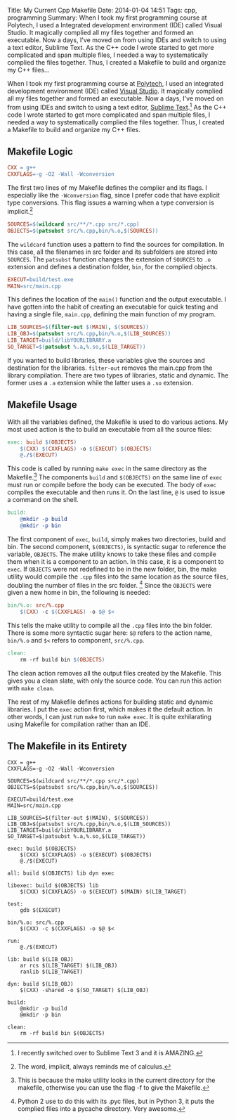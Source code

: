 Title: My Current Cpp Makefile
Date: 2014-01-04 14:51
Tags: cpp, programming
Summary: When I took my first programming course at Polytech, I used a Integrated development environment (IDE) called Visual Studio. It magically complied all my files together and formed an executable. Now a days, I've moved on from using IDEs and switch to using a text editor, Sublime Text. As the C++ code I wrote started to get more complicated and span multiple files, I needed a way to systematically complied the files together. Thus, I created a Makefile to build and organize my C++ files...

When I took my first programming course at <a href="http://engineering.nyu.edu/" target="_blank">Polytech</a>, I used an integrated development environment (IDE) called <a href="http://www.visualstudio.com/" target="_blank">Visual Studio</a>. It magically complied all my files together and formed an executable. Now a days, I've moved on from using IDEs and switch to using a text editor, <a href="http://www.sublimetext.com/" target="_blank">Sublime Text</a>.[^sublimetext] As the C++ code I wrote started to get more complicated and span multiple files, I needed a way to systematically complied the files together. Thus, I created a Makefile to build and organize my C++ files.

## Makefile Logic

```makefile
CXX = g++
CXXFLAGS=-g -O2 -Wall -Wconversion
```

The first two lines of my Makefile defines the complier and its flags. I especially like the `-Wconversion` flag, since I prefer code that have explicit type conversions. This flag issues a warning when a type conversion is implicit.[^diff]

```makefile
SOURCES=$(wildcard src/**/*.cpp src/*.cpp)
OBJECTS=$(patsubst src/%.cpp,bin/%.o,$(SOURCES))
```

The `wildcard` function uses a pattern to find the sources for compilation. In this case, all the filenames in src folder and its subfolders are stored into `SOURCES`. The `patsubst` function changes the extension of `SOURCES` to `.o` extension and defines a destination folder, `bin`, for the complied objects.

```makefile
EXECUT=build/test.exe
MAIN=src/main.cpp
```

This defines the location of the `main()` function and the output executable. I have gotten into the habit of creating an executable for quick testing and having a single file, `main.cpp`, defining the main function of my program.

```makefile
LIB_SOURCES=$(filter-out $(MAIN), $(SOURCES))
LIB_OBJ=$(patsubst src/%.cpp,bin/%.o,$(LIB_SOURCES))
LIB_TARGET=build/libYOURLIBRARY.a
SO_TARGET=$(patsubst %.a,%.so,$(LIB_TARGET))
```

If you wanted to build libraries, these variables give the sources and destination for the libraries. `filter-out` removes the main.cpp from the library compilation. There are two types of libraries, static and dynamic. The former uses a `.a` extension while the latter uses a `.so` extension.

## Makefile Usage

With all the variables defined, the Makefile is used to do various actions. My most used action is the to build an executable from all the source files:

```makefile
exec: build $(OBJECTS)
    $(CXX) $(CXXFLAGS) -o $(EXECUT) $(OBJECTS)
    @./$(EXECUT)
```

This code is called by running `make exec` in the same directory as the Makefile.[^makefile] The components `build` and `$(OBJECTS)` on the same line of `exec` must run or compile before the body can be executed. The body of `exec` compiles the executable and then runs it. On the last line, `@` is used to issue a command on the shell.

```makefile
build:
    @mkdir -p build
    @mkdir -p bin
```

The first component of `exec`, `build`, simply makes two directories, build and bin. The second component, `$(OBJECTS)`, is syntactic sugar to reference the variable, `OBJECTS`. The make utility knows to take these files and compile them when it is a component to an action. In this case, it is a component to `exec`. If `OBJECTS` were not redefined to be in the new folder, bin, the make utility would compile the `.cpp` files into the same location as the source files, doubling the number of files in the src folder. [^pycache] Since the `OBJECTS` were given a new home in bin, the following is needed:

```makefile
bin/%.o: src/%.cpp
    $(CXX) -c $(CXXFLAGS) -o $@ $<
```

This tells the make utility to compile all the `.cpp` files into the bin folder. There is some more syntactic sugar here: `$@` refers to the action name, `bin/%.o` and `$<` refers to component, `src/%.cpp`.

```makefile
clean:
    rm -rf build bin $(OBJECTS)
```

The clean action removes all the output files created by the Makefile. This gives you a clean slate, with only the source code. You can run this action with `make clean`.

The rest of my Makefile defines actions for building static and dynamic libraries. I put the `exec` action first, which makes it the default action. In other words, I can just run `make` to run `make exec`. It is quite exhilarating using Makefile for compilation rather than an IDE.

## The Makefile in its Entirety

```{makefile}
CXX = g++
CXXFLAGS=-g -O2 -Wall -Wconversion

SOURCES=$(wildcard src/**/*.cpp src/*.cpp)
OBJECTS=$(patsubst src/%.cpp,bin/%.o,$(SOURCES))

EXECUT=build/test.exe
MAIN=src/main.cpp

LIB_SOURCES=$(filter-out $(MAIN), $(SOURCES))
LIB_OBJ=$(patsubst src/%.cpp,bin/%.o,$(LIB_SOURCES))
LIB_TARGET=build/libYOURLIBRARY.a
SO_TARGET=$(patsubst %.a,%.so,$(LIB_TARGET))

exec: build $(OBJECTS)
    $(CXX) $(CXXFLAGS) -o $(EXECUT) $(OBJECTS)
    @./$(EXECUT)

all: build $(OBJECTS) lib dyn exec

libexec: build $(OBJECTS) lib
    $(CXX) $(CXXFLAGS) -o $(EXECUT) $(MAIN) $(LIB_TARGET)

test:
    gdb $(EXECUT)

bin/%.o: src/%.cpp
    $(CXX) -c $(CXXFLAGS) -o $@ $<

run:
    @./$(EXECUT)

lib: build $(LIB_OBJ)
    ar rcs $(LIB_TARGET) $(LIB_OBJ)
    ranlib $(LIB_TARGET)

dyn: build $(LIB_OBJ)
    $(CXX) -shared -o $(SO_TARGET) $(LIB_OBJ)

build:
    @mkdir -p build
    @mkdir -p bin

clean:
    rm -rf build bin $(OBJECTS)
```

[^sublimetext]: I recently switched over to Sublime Text 3 and it is AMAZING.

[^diff]: The word, implicit, always reminds me of calculus.

[^makefile]: This is because the make utility looks in the current directory for the makefile, otherwise you can use the flag -f to give the Makefile.

[^pycache]: Python 2 use to do this with its .pyc files, but in Python 3, it puts the complied files into a pycache directory. Very awesome.
